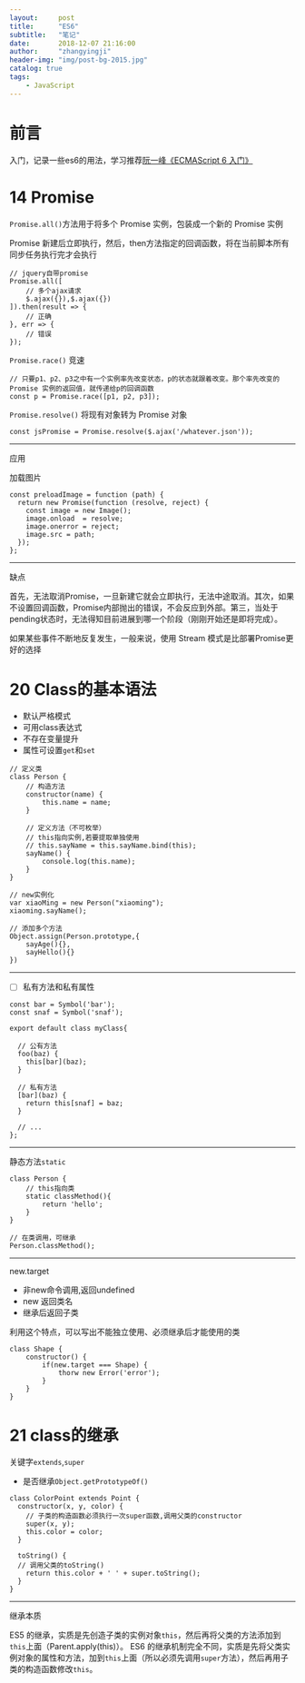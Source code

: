 ```yaml
---
layout:     post
title:      "ES6"
subtitle:   "笔记"
date:       2018-12-07 21:16:00
author:     "zhangyingji"
header-img: "img/post-bg-2015.jpg"
catalog: true
tags:
    - JavaScript
---
```


# 前言

入门，记录一些es6的用法，学习推荐[阮一峰《ECMAScript 6 入门》](http://es6.ruanyifeng.com/)

# 14 Promise

`Promise.all()`方法用于将多个 Promise 实例，包装成一个新的 Promise 实例

Promise 新建后立即执行，然后，then方法指定的回调函数，将在当前脚本所有同步任务执行完才会执行

```
// jquery自带promise
Promise.all([
    // 多个ajax请求
	$.ajax({}),$.ajax({})
]).then(result => {
    // 正确
}, err => {
    // 错误
});
```

`Promise.race()` 竞速

```
// 只要p1、p2、p3之中有一个实例率先改变状态，p的状态就跟着改变。那个率先改变的 Promise 实例的返回值，就传递给p的回调函数
const p = Promise.race([p1, p2, p3]);
```

`Promise.resolve()` 将现有对象转为 Promise 对象

```
const jsPromise = Promise.resolve($.ajax('/whatever.json'));
```

---

应用

加载图片

```
const preloadImage = function (path) {
  return new Promise(function (resolve, reject) {
    const image = new Image();
    image.onload  = resolve;
    image.onerror = reject;
    image.src = path;
  });
};
```

---

缺点

首先，无法取消Promise，一旦新建它就会立即执行，无法中途取消。其次，如果不设置回调函数，Promise内部抛出的错误，不会反应到外部。第三，当处于pending状态时，无法得知目前进展到哪一个阶段（刚刚开始还是即将完成）。

如果某些事件不断地反复发生，一般来说，使用 Stream 模式是比部署Promise更好的选择

# 20 Class的基本语法

- 默认严格模式
- 可用class表达式
- 不存在变量提升
- 属性可设置`get`和`set`

```
// 定义类
class Person {
    // 构造方法
    constructor(name) {
        this.name = name;
    }
    
    // 定义方法（不可枚举）
    // this指向实例,若要提取单独使用 
    // this.sayName = this.sayName.bind(this);
    sayName() {
        console.log(this.name);
    }
}

// new实例化
var xiaoMing = new Person("xiaoming");
xiaoming.sayName();

// 添加多个方法
Object.assign(Person.prototype,{
    sayAge(){},
    sayHello(){}
})
```

---

- [ ] 私有方法和私有属性

```
const bar = Symbol('bar');
const snaf = Symbol('snaf');

export default class myClass{

  // 公有方法
  foo(baz) {
    this[bar](baz);
  }

  // 私有方法
  [bar](baz) {
    return this[snaf] = baz;
  }

  // ...
};
```

---

静态方法`static`

```
class Person {
    // this指向类
    static classMethod(){
        return 'hello';
    }
}

// 在类调用，可继承
Person.classMethod();
```

---

new.target

- 非new命令调用,返回undefined
- new 返回类名
- 继承后返回子类

利用这个特点，可以写出不能独立使用、必须继承后才能使用的类

```
class Shape {
    constructor() {
        if(new.target === Shape) {
            thorw new Error('error');
        }
    }
}
```

# 21 class的继承

关键字`extends`,`super`
- 是否继承`Object.getPrototypeOf()`

```
class ColorPoint extends Point {
  constructor(x, y, color) {
    // 子类的构造函数必须执行一次super函数,调用父类的constructor
    super(x, y); 
    this.color = color;
  }

  toString() {
  // 调用父类的toString()
    return this.color + ' ' + super.toString(); 
  }
}
```

---

继承本质

ES5 的继承，实质是先创造子类的实例对象`this`，然后再将父类的方法添加到`this`上面（Parent.apply(this)）。
ES6 的继承机制完全不同，实质是先将父类实例对象的属性和方法，加到`this`上面（所以必须先调用`super`方法），然后再用子类的构造函数修改`this`。

